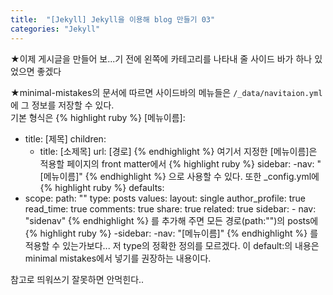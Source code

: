 ```yaml
---
title:  "[Jekyll] Jekyll을 이용해 blog 만들기 03"
categories: "Jekyll"
---
```

★이제 게시글을 만들어 보...기 전에 왼쪽에 카테고리를 나타내 줄 사이드 바가 하나 있었으면 좋겠다

★minimal-mistakes의 문서에 따르면 사이드바의 메뉴들은 `/_data/navitaion.yml`에 그 정보를 저장할 수 있다.<br>
기본 형식은
{% highlight ruby %}
[메뉴이름]:
  - title: [제목]
    children:
      - title: [소제목]
        url: [경로]
{% endhighlight %}
여기서 지정한 [메뉴이름]은 적용할 페이지의 front matter에서
{% highlight ruby %}
sidebar:
	-nav: "[메뉴이름]"
{% endhighlight %}
으로 사용할 수 있다. 
또한 _config.yml에
{% highlight ruby %}
defaults:
  - scope:
      path: ""
      type: posts
    values:
      layout: single
      author_profile: true
      read_time: true
      comments: true
      share: true
      related: true
      sidebar:
        - nav: "sidenav"
{% endhighlight %}
를 추가해 주면 모든 경로(path:"")의 posts에
{% highlight ruby %}
-sidebar:
	-nav: "[메뉴이름]"
{% endhighlight %}
를 적용할 수 있는가보다... 저 type의 정확한 정의를 모르겠다.
이 default:의 내용은 minimal mistakes에서 넣기를 권장하는 내용이다.

참고로 띄워쓰기 잘못하면 안먹힌다..